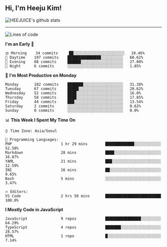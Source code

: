 ## Hi, I'm Heeju Kim!

![HEEJUICE's github stats](https://github-readme-stats.vercel.app/api?username=HEEJUICE&show_icons=true)

---
<!--START_SECTION:waka-->
![Lines of code](https://img.shields.io/badge/From%20Hello%20World%20I%27ve%20Written-20.6%20million%20lines%20of%20code-blue)

**I'm an Early 🐤** 

```text
🌞 Morning    34 commits     ██░░░░░░░░░░░░░░░░░░░░░░░   10.46% 
🌆 Daytime    197 commits    ███████████████░░░░░░░░░░   60.62% 
🌃 Evening    88 commits     ██████░░░░░░░░░░░░░░░░░░░   27.08% 
🌙 Night      6 commits      ░░░░░░░░░░░░░░░░░░░░░░░░░   1.85%

```
📅 **I'm Most Productive on Monday** 

```text
Monday       102 commits    ███████░░░░░░░░░░░░░░░░░░   31.38% 
Tuesday      67 commits     █████░░░░░░░░░░░░░░░░░░░░   20.62% 
Wednesday    52 commits     ████░░░░░░░░░░░░░░░░░░░░░   16.0% 
Thursday     58 commits     ████░░░░░░░░░░░░░░░░░░░░░   17.85% 
Friday       44 commits     ███░░░░░░░░░░░░░░░░░░░░░░   13.54% 
Saturday     2 commits      ░░░░░░░░░░░░░░░░░░░░░░░░░   0.62% 
Sunday       0 commits      ░░░░░░░░░░░░░░░░░░░░░░░░░   0.0%

```


📊 **This Week I Spent My Time On** 

```text
⌚︎ Time Zone: Asia/Seoul

💬 Programming Languages: 
PHP                      1 hr 29 mins        █████████████░░░░░░░░░░░░   52.58% 
Markdown                 28 mins             ████░░░░░░░░░░░░░░░░░░░░░   16.87% 
YAML                     21 mins             ███░░░░░░░░░░░░░░░░░░░░░░   12.59% 
INI                      16 mins             ██░░░░░░░░░░░░░░░░░░░░░░░   9.65% 
Bash                     5 mins              ░░░░░░░░░░░░░░░░░░░░░░░░░   3.47%

🔥 Editors: 
VS Code                  2 hrs 50 mins       █████████████████████████   100.0%

```

**I Mostly Code in JavaScript** 

```text
JavaScript               9 repos             ████████████████░░░░░░░░░   64.29% 
TypeScript               4 repos             ███████░░░░░░░░░░░░░░░░░░   28.57% 
HTML                     1 repo              █░░░░░░░░░░░░░░░░░░░░░░░░   7.14%

```



<!--END_SECTION:waka-->
